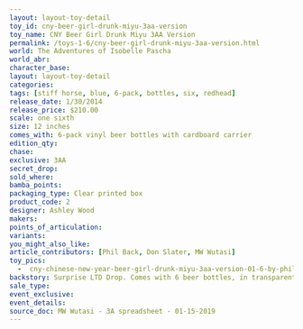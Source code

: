 ```yaml
---
layout: layout-toy-detail 
toy_id: cny-beer-girl-drunk-miyu-3aa-version
toy_name: CNY Beer Girl Drunk Miyu 3AA Version
permalink: /toys-1-6/cny-beer-girl-drunk-miyu-3aa-version.html
world: The Adventures of Isobelle Pascha
world_abr: 
character_base: 
layout: layout-toy-detail
categories: 
tags: [stiff horse, blue, 6-pack, bottles, six, redhead]
release_date: 1/30/2014
release_price: $210.00 
scale: one sixth
size: 12 inches
comes_with: 6-pack vinyl beer bottles with cardboard carrier
edition_qty: 
chase: 
exclusive: 3AA
secret_drop: 
sold_where: 
bamba_points: 
packaging_type: Clear printed box
product_code: 2
designer: Ashley Wood
makers: 
points_of_articulation: 
variants: 
you_might_also_like: 
article_contributors: [Phil Back, Don Slater, MW Wutasi]
toy_pics: 
  -  cny-chinese-new-year-beer-girl-drunk-miyu-3aa-version-01-6-by-philback.jpg
backstory: Surprise LTD Drop. Comes with 6 beer bottles, in transparent box and ready-to-go paper bag
sale_type: 
event_exclusive: 
event_details: 
source_doc: MW Wutasi - 3A spreadsheet - 01-15-2019
---
```

